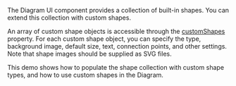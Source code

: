 The Diagram UI component provides a collection of built-in shapes. You can extend this collection with custom shapes.

An array of custom shape objects is accessible through the [customShapes](/Documentation/ApiReference/UI_Components/dxDiagram/Configuration/customShapes/) property. For each custom shape object, you can specify the type, background image, default size, text, connection points, and other settings. Note that shape images should be supplied as SVG files.

This demo shows how to populate the shape collection with custom shape types, and how to use custom shapes in the Diagram.
